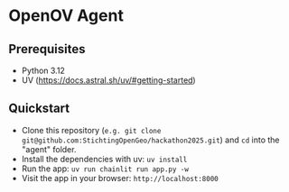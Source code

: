 # OpenOV Agent

## Prerequisites

- Python 3.12
- UV (https://docs.astral.sh/uv/#getting-started)

## Quickstart

- Clone this repository (`e.g. git clone git@github.com:StichtingOpenGeo/hackathon2025.git`) and `cd` into the "agent" folder.
- Install the dependencies with uv: `uv install`
- Run the app: `uv run chainlit run app.py -w`
- Visit the app in your browser: `http://localhost:8000`

